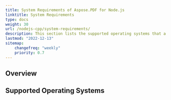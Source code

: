 ```yaml
---
title: System Requirements of Aspose.PDF for Node.js
linktitle: System Requirements
type: docs
weight: 30
url: /nodejs-cpp/system-requirements/
description: This section lists the supported operating systems that a developer needs to successfully work with Aspose.PDF for Node.js via C++.
lastmod: "2022-12-13"
sitemap:
    changefreq: "weekly"
    priority: 0.7
---
```


## Overview



## Supported Operating Systems


